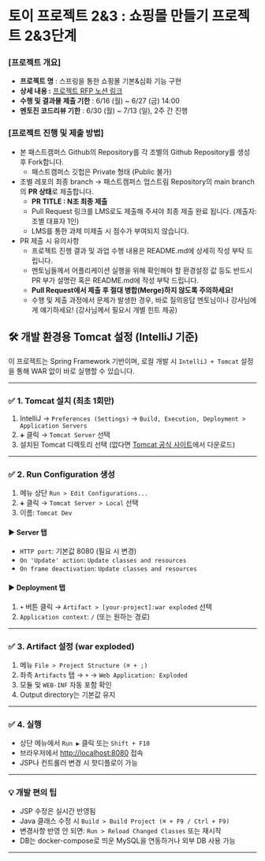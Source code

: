 # 토이 프로젝트 2&3 : 쇼핑몰 만들기 프로젝트 2&3단계
### [프로젝트 개요] 
- **프로젝트 명** : 스프링을 통한 쇼핑몰 기본&심화 기능 구현
- **상세 내용 :** [프로젝트 RFP 노션 링크](https://www.notion.so/Toy-Project-2-3-1b69047c353d8136b5b3f9614a04bb65?source=copy_link)
- **수행 및 결과물 제출 기한** : 6/16 (월) ~ 6/27 (금) 14:00
- **멘토진 코드리뷰 기한** : 6/30 (월) ~ 7/13 (일), 2주 간 진행 


### [프로젝트 진행 및 제출 방법]
- 본 패스트캠퍼스 Github의 Repository를 각 조별의 Github Repository를 생성 후 Fork합니다.
    - 패스트캠퍼스 깃헙은 Private 형태 (Public 불가)
- 조별 레포의 최종 branch → 패스트캠퍼스 업스트림 Repository의 main branch의 **PR 상태**로 제출합니다.
    - **PR TITLE : N조 최종 제출**
    - Pull Request 링크를 LMS로도 제출해 주셔야 최종 제출 완료 됩니다. (제출자: 조별 대표자 1인)
    - LMS를 통한 과제 미제출 시 점수가 부여되지 않습니다. 
- PR 제출 시 유의사항
    - 프로젝트 진행 결과 및 과업 수행 내용은 README.md에 상세히 작성 부탁 드립니다. 
    - 멘토님들께서 어플리케이션 실행을 위해 확인해야 할 환경설정 값 등도 반드시 PR 부가 설명란 혹은 README.md에 작성 부탁 드립니다.
    - **Pull Request에서 제출 후 절대 병합(Merge)하지 않도록 주의하세요!**
    - 수행 및 제출 과정에서 문제가 발생한 경우, 바로 질의응답 멘토님이나 강사님에게 얘기하세요! (강사님께서 필요시 개별 힌트 제공)

## 🛠️ 개발 환경용 Tomcat 설정 (IntelliJ 기준)

이 프로젝트는 Spring Framework 기반이며, 로컬 개발 시 `IntelliJ + Tomcat` 설정을 통해 WAR 없이 바로 실행할 수 있습니다.

---

### ✅ 1. Tomcat 설치 (최초 1회만)

1. IntelliJ → `Preferences (Settings)` → `Build, Execution, Deployment > Application Servers`
2. `➕` 클릭 → `Tomcat Server` 선택
3. 설치된 Tomcat 디렉토리 선택 (없다면 [Tomcat 공식 사이트](https://tomcat.apache.org/)에서 다운로드)

---

### ✅ 2. Run Configuration 생성

1. 메뉴 상단 `Run > Edit Configurations...`
2. `➕` 클릭 → `Tomcat Server > Local` 선택
3. 이름: `Tomcat Dev`

#### ▶ Server 탭
- `HTTP port`: 기본값 8080 (필요 시 변경)
- `On 'Update' action`: `Update classes and resources`
- `On frame deactivation`: `Update classes and resources`

#### ▶ Deployment 탭
1. `+` 버튼 클릭 → `Artifact > [your-project]:war exploded` 선택
2. `Application context`: `/` (또는 원하는 경로)

---

### ✅ 3. Artifact 설정 (war exploded)

1. 메뉴 `File > Project Structure (⌘ + ;)`
2. 좌측 `Artifacts` 탭 → `+` → `Web Application: Exploded`
3. 모듈 및 `WEB-INF` 자동 포함 확인
4. Output directory는 기본값 유지

---

### ✅ 4. 실행

- 상단 메뉴에서 `Run ▶️` 클릭 또는 `Shift + F10`
- 브라우저에서 [http://localhost:8080](http://localhost:8080) 접속
- JSP나 컨트롤러 변경 시 핫디플로이 가능

---

### 💡 개발 편의 팁

- JSP 수정은 실시간 반영됨
- Java 클래스 수정 시 `Build > Build Project (⌘ + F9 / Ctrl + F9)`
- 변경사항 반영 안 되면: `Run > Reload Changed Classes` 또는 재시작
- DB는 docker-compose로 띄운 MySQL을 연동하거나 외부 DB 사용 가능

---